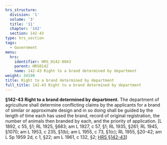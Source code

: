 ```yaml
---
hrs_structure:
  division: '1'
  volume: '3'
  title: '11'
  chapter: '142'
  section: 142-43
type: hrs_section
tags:
  - Government
menu:
  hrs:
    identifier: HRS_0142-0043
    parent: HRS0142
    name: 142-43 Right to a brand determined by department
weight: 34190
title: Right to a brand determined by department
full_title: 142-43 Right to a brand determined by department
---
```

**§142-43 Right to a brand determined by department.** The department of agriculture shall determine conflicting claims by the applicants for a brand of similar or approximate design and in so doing shall be guided by the length of time each has used the brand, record of original registration, the number of animals then branded by each, and the priority of application. [L 1892, c 55, §1; RL 1925, §683; am L 1927, c 57, §1; RL 1935, §261; RL 1945, §1070; am L 1953, c 235, §1(b); am L 1955, c 73, §1(c); RL 1955, §20-42; am L Sp 1959 2d, c 1, §22; am L 1961, c 132, §2; [HRS §142-43](/title-11/chapter-142/section-142-43/)]